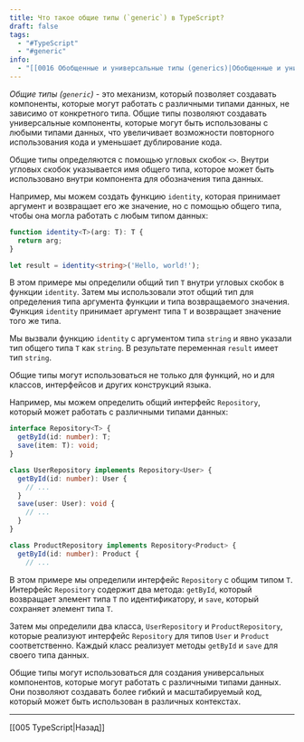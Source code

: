 ```yaml
---
title: Что такое общие типы (`generic`) в TypeScript?
draft: false
tags:
  - "#TypeScript"
  - "#generic"
info:
  - "[[0016 Обобщенные и универсальные типы (generics)|Обобщенные и универсальные типы (generics)]]"
---
```

*Общие типы (`generic`)* - это механизм, который позволяет создавать компоненты, которые могут работать с различными типами данных, не зависимо от конкретного типа. Общие типы позволяют создавать универсальные компоненты, которые могут быть использованы с любыми типами данных, что увеличивает возможности повторного использования кода и уменьшает дублирование кода.

Общие типы определяются с помощью угловых скобок `<>`. Внутри угловых скобок указывается имя общего типа, которое может быть использовано внутри компонента для обозначения типа данных.

Например, мы можем создать функцию `identity`, которая принимает аргумент и возвращает его же значение, но с помощью общего типа, чтобы она могла работать с любым типом данных:

```typescript
function identity<T>(arg: T): T {
  return arg;
}

let result = identity<string>('Hello, world!');
```

В этом примере мы определили общий тип `T` внутри угловых скобок в функции `identity`. Затем мы использовали этот общий тип для определения типа аргумента функции и типа возвращаемого значения. Функция `identity` принимает аргумент типа `T` и возвращает значение того же типа.

Мы вызвали функцию `identity` с аргументом типа `string` и явно указали тип общего типа `T` как `string`. В результате переменная `result` имеет тип `string`.

Общие типы могут использоваться не только для функций, но и для классов, интерфейсов и других конструкций языка.

Например, мы можем определить общий интерфейс `Repository`, который может работать с различными типами данных:

```typescript
interface Repository<T> {
  getById(id: number): T;
  save(item: T): void;
}

class UserRepository implements Repository<User> {
  getById(id: number): User {
    // ...
  }
  save(user: User): void {
    // ...
  }
}

class ProductRepository implements Repository<Product> {
  getById(id: number): Product {
    // ...
```

 В этом примере мы определили интерфейс `Repository` с общим типом `T`. Интерфейс `Repository` содержит два метода: `getById`, который возвращает элемент типа `T` по идентификатору, и `save`, который сохраняет элемент типа `T`.

Затем мы определили два класса, `UserRepository` и `ProductRepository`, которые реализуют интерфейс `Repository` для типов `User` и `Product` соответственно. Каждый класс реализует методы `getById` и `save` для своего типа данных.

Общие типы могут использоваться для создания универсальных компонентов, которые могут работать с различными типами данных. Они позволяют создавать более гибкий и масштабируемый код, который может быть использован в различных контекстах.

_____

[[005 TypeScript|Назад]]